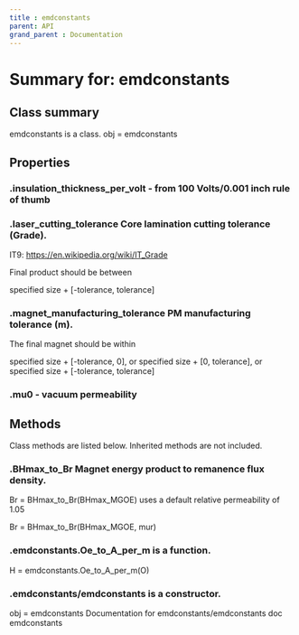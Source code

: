 ```yaml
---
title : emdconstants
parent: API
grand_parent : Documentation
---
```

# Summary for: **emdconstants**

## Class summary

emdconstants is a class.
obj = emdconstants

## Properties

### .**insulation_thickness_per_volt** - from 100 Volts/0.001 inch rule of thumb

### .**laser_cutting_tolerance** Core lamination cutting tolerance (Grade).

IT9:
https://en.wikipedia.org/wiki/IT_Grade

Final product should be between

specified size + [-tolerance, tolerance]

### .**magnet_manufacturing_tolerance** PM manufacturing tolerance (m).

The final magnet should be within

specified size + [-tolerance, 0], or
specified size + [0, tolerance], or
specified size + [-tolerance, tolerance]

### .**mu0** - vacuum permeability


## Methods

Class methods are listed below. Inherited methods are not included.

### .**BHmax_to_Br** Magnet energy product to remanence flux density.

Br = BHmax_to_Br(BHmax_MGOE) uses a default relative permeability of 1.05

Br = BHmax_to_Br(BHmax_MGOE, mur)

### .emdconstants.**Oe_to_A_per_m** is a function.
H = emdconstants.Oe_to_A_per_m(O)

### .**emdconstants**/emdconstants is a constructor.
obj = emdconstants
Documentation for emdconstants/emdconstants
doc emdconstants


